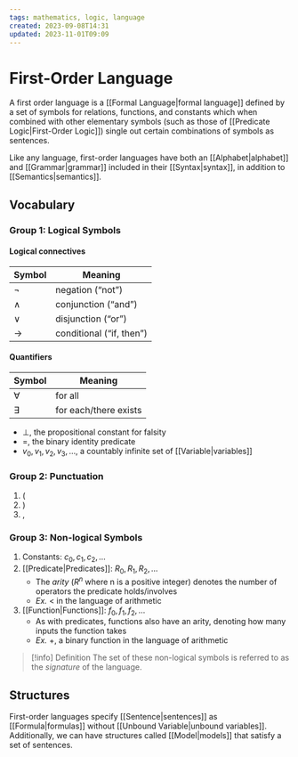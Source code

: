 ```yaml
---
tags: mathematics, logic, language
created: 2023-09-08T14:31
updated: 2023-11-01T09:09
---
```


# First-Order Language

A first order language is a [[Formal Language|formal language]] defined by a set of symbols for relations, functions, and constants which when combined with other elementary symbols (such as those of [[Predicate Logic|First-Order Logic]]) single out certain combinations of symbols as sentences.

Like any language, first-order languages have both an [[Alphabet|alphabet]] and [[Grammar|grammar]] included in their [[Syntax|syntax]], in addition to [[Semantics|semantics]].

## Vocabulary

### Group 1: Logical Symbols

#### Logical connectives

| Symbol  | Meaning                  |
| ------- | ------------------------ |
| $\neg$  | negation (“not”)         |
| $\land$ | conjunction (“and”)      |
| $\lor$  | disjunction (“or”)       |
| $\to$   | conditional (“if, then”) |

#### Quantifiers

| Symbol    | Meaning               |
| --------- | --------------------- |
| $\forall$ | for all               |
| $\exists$ | for each/there exists |

- $\bot$, the propositional constant for falsity
- $=$, the binary identity predicate
- $v_{0}, v_{1}, v_{2}, v_{3}, \dots$, a countably infinite set of [[Variable|variables]]

### Group 2: Punctuation

1. $($
2. $)$
3. ,

### Group 3: Non-logical Symbols

1. Constants: $c_{0}, c_{1}, c_{2}, \dots$
2. [[Predicate|Predicates]]: $R_{0}, R_{1}, R_{2}, \dots$
    - The _arity_ ($R^{n}$ where n is a positive integer) denotes the number of operators the predicate holds/involves
    - _Ex._ $<$ in the language of arithmetic
3. [[Function|Functions]]: $f_{0}, f_{1}, f_{2}, \dots$
    - As with predicates, functions also have an arity, denoting how many inputs the function takes
    - _Ex._ $+$, a binary function in the language of arithmetic

> [!info] Definition
> The set of these non-logical symbols is referred to as the _signature_ of the language.

## Structures

First-order languages specify [[Sentence|sentences]] as [[Formula|formulas]] without [[Unbound Variable|unbound variables]]. Additionally, we can have structures called [[Model|models]] that satisfy a set of sentences.
